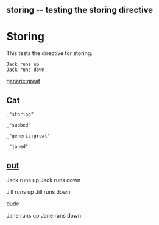 storing -- testing the storing directive
---
# Storing

This tests the directive for storing. 

    Jack runs up
    Jack runs down

[](# "transform: |sub Jack, Jill | store subbed")

[](# ": |sub Jack, Jane | store janed")

[generic:great](# "store:dude")

## Cat

    _"storing"

    _"subbed"

    _"generic:great"

    _"janed"

[out](# "save:")
---
Jack runs up
Jack runs down

Jill runs up
Jill runs down

dude

Jane runs up
Jane runs down
